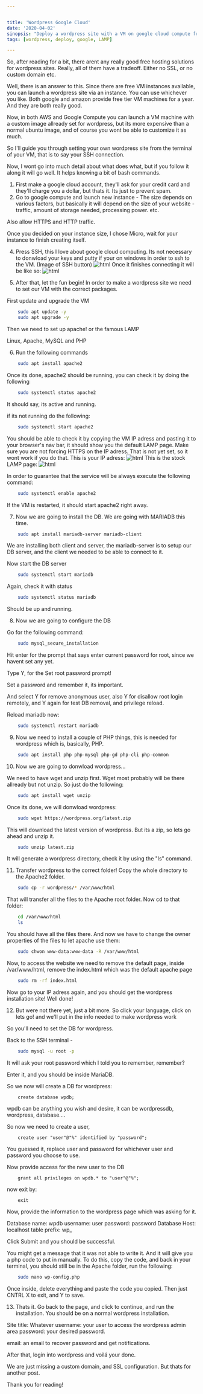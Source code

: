 ```yaml
---


title: 'Wordpress Google Cloud'
date: '2020-04-02'
sinopsis: "Deploy a wordpress site with a VM on google cloud compute for free! check it out here"
tags: [wordpress, deploy, google, LAMP]

---
```


So, after reading for a bit, there arent any really good free hosting solutions for wordpress sites. Really, all of them have a tradeoff. Either no SSL, or no custom domain etc.

Well, there is an answer to this. Since there are free VM instances available, you can launch a wordpress site via an instance. You can use whichever you like. Both google and amazon provide free tier VM machines for a year. And they are both really good. 

Now, in both AWS and Google Compute you can launch a VM machine with a custom image allready set for wordpress, but its more expensive than a normal ubuntu image, and of course you wont be able to customize it as much.

So I'll guide you through setting your own wordpress site from the terminal of your VM, that is to say your SSH connection.

Now, I wont go into much detail about what does what, but if you follow it along it will go well. It helps knowing a bit of bash commands.

1. First make a google cloud account, they'll ask for your credit card and they'll charge you a dollar, but thats it. Its just to prevent spam.
2. Go to google compute and launch new instance - The size depends on various factors, but basically it will depend on the size of your website - traffic, amount of storage needed, processing power. etc.

Also allow HTTPS and HTTP traffic.

Once you decided on your instance size, I chose Micro, wait for your instance to finish creating itself. 

4. Press SSH, this I love about google cloud computing. Its not necessary to donwload your keys and putty if your on windows in order to ssh to the VM.
(Image of SSH button)
![html](./images/ssh-access.png)
Once it finishes connecting it will be like so:
![html](./images/ssh-window.png)

5. After that, let the fun begin! In order to make a wordpress site we need to set our VM with the correct packages.
   
First update and upgrade the VM

```bash
    sudo apt update -y
    sudo apt upgrade -y
```
Then we need to set up apache! or the famous LAMP

Linux, Apache, MySQL and PHP

6. Run the following commands 

```bash
    sudo apt install apache2

```
Once its done, apache2 should be running, you can check it by doing the following

```bash
    sudo systemctl status apache2
```

It should say, its active and running. 

if its not running do the following:
```bash
    sudo systemctl start apache2
```

You should be able to check it by copying the VM IP adress and pasting it to your browser's nav bar, it should show you the default LAMP page.
Make sure you are not forcing HTTPS on the IP adress. That is not yet set, so it wont work if you do that.
This is your IP adress:
![html](./images/ip-adress.png)
This is the stock LAMP page:
![html](./images/apache2-page.png)

In order to guarantee that the service will be always execute the following command:

```bash
    sudo systemctl enable apache2
```
If the VM is restarted, it should start apache2 right away.

7. Now we are going to install the DB. We are going with MARIADB this time.

```bash
    sudo apt install mariadb-server mariadb-client
```

We are installing both client and server, the mariadb-server is to setup our DB server, and the client we needed to be able to connect to it.

Now start the DB server

```bash
    sudo systemctl start mariadb
```

Again, check it with status

```bash
    sudo systemctl status mariadb
```

Should be up and running.

8. Now we are going to configure the DB

Go for the following command: 

```bash
    sudo mysql_secure_installation
```

Hit enter for the prompt that says enter current password for root, since we havent set any yet.

Type Y, for the Set root password prompt!

Set a password and remember it, its important.

And select Y for remove anonymous user, also Y for disallow root login remotely, and Y again for test DB removal, and privilege reload.

Reload mariadb now:

```bash
    sudo systemctl restart mariadb
```
9. Now we need to install a couple of PHP things, this is needed for wordpress which is, basically, PHP.

```bash
    sudo apt install php php-mysql php-gd php-cli php-common
```

10. Now we are going to donwload wordpress... 

We need to have wget and unzip first. Wget most probably will be there allready but not unzip. So just do the following:

```bash
    sudo apt install wget unzip
```
Once its done, we will donwload wordpress:

```bash
    sudo wget https://wordpress.org/latest.zip
```

This will download the latest version of wordpress. But its a zip, so lets go ahead and unzip it.

```bash
    sudo unzip latest.zip
```

It will generate a wordpress directory, check it by using the  "ls" command.

11. Transfer wordpress to the correct folder! 
Copy the whole directory to the Apache2 folder.

```bash
    sudo cp -r wordpress/* /var/www/html
```

That will transfer all the files to the Apache root folder. 
Now cd to that folder: 

```bash
    cd /var/www/html
    ls
```

You should have all the files there. And now we have to change the owner properties of the files to let apache use them:

```bash
    sudo chwon www-data:www-data -R /var/www/html
```
Now, to access the website we need to remove the default page, inside /var/www/html, remove the index.html which was the default apache page

```bash
    sudo rm -rf index.html
```
Now go to your IP adress again, and you should get the wordpress installation site! Well done! 

12. But were not there yet, just a bit more. So click your language, click on lets go! and we'll put in the info needed to make wordpress work

So you'll need to set the DB for wordpress.

Back to the SSH terminal -

```bash
    sudo mysql -u root -p
```
It will ask your root password which I told you to remember, remember?

Enter it, and you should be inside MariaDB.

So we now will create a DB for wordpress:

```mysql
    create database wpdb;
```

wpdb can be anything you wish and desire, it can be wordpressdb, wordpress, database....

So now we need to create a user,

```mysql
    create user "user"@"%" identified by "password";
```
You guessed it, replace user and password for whichever user and password you choose to use.

Now provide access for the new user to the DB

```mysql
    grant all privileges on wpdb.* to "user"@"%";
```

now exit by:

```mysql
    exit
```
Now, provide the information to the wordpress page which was asking for it.

Database name: wpdb
username: user
password: password
Database Host: localhost
table prefix: wp_

Click Submit and you should be successful.

You might get a message that it was not able to write it. And it will give you a php code to put in manually. To do this, copy the code, and back in your terminal, you should still be in the Apache folder, run the following:

```bash
    sudo nano wp-config.php
```
Once inside, delete everything and paste the code you copied. Then just CNTRL X to exit, and Y to save.

13. Thats it. Go back to the page, and click to continue, and run the installation. You should be on a normal wordpress installation.

Site title: Whatever
username: your user to access the wordpress admin area
password: your desired password.

email: an email to recover password and get notifications.

After that, login into wordpress and voilá your done.

We are just missing a custom domain, and SSL configuration. But thats for another post.

Thank you for reading!